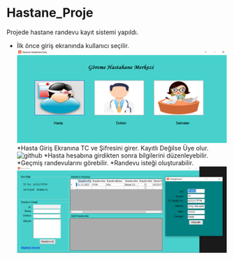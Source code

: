 # Hastane_Proje
Projede hastane randevu kayıt sistemi yapıldı.
* İlk önce giriş ekranında kullanıcı seçilir.
![github](Hastane_Giris.PNG)
*Hasta Giriş Ekranına TC ve Şifresini girer. Kayıtlı Değilse Üye olur.
![github](Hasta_Giriş_Paneli.PNG)
*Hasta hesabına girdikten sonra bilgilerini düzenleyebilir.
*Geçmiş randevularını görebilir.
*Randevu isteği oluşturabilir.
![github](Hasta_bilgiler.PNG)
